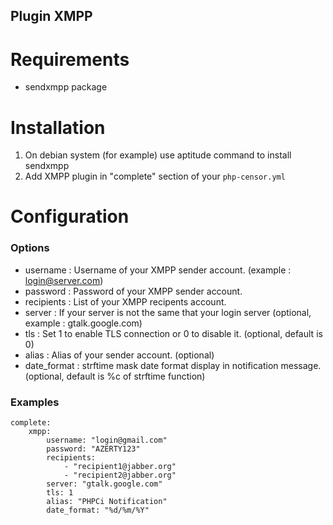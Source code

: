 Plugin XMPP
-----------

Requirements
============

- sendxmpp package 

Installation
============

1. On debian system (for example) use aptitude command to install sendxmpp 
2. Add XMPP plugin in "complete" section of your `php-censor.yml`

Configuration
=============

### Options

- username : Username of your XMPP sender account. (example : login@server.com)
- password : Password of your XMPP sender account.
- recipients : List of your XMPP recipents account.
- server : If your server is not the same that your login server (optional, example : gtalk.google.com)
- tls : Set 1 to enable TLS connection or 0 to disable it. (optional, default is 0)
- alias : Alias of your sender account. (optional)
- date_format : strftime mask date format display in notification message. (optional, default is %c of strftime function)

### Examples

```
complete:
    xmpp:
        username: "login@gmail.com"
        password: "AZERTY123"
        recipients:
            - "recipient1@jabber.org"
            - "recipient2@jabber.org"    
        server: "gtalk.google.com"
        tls: 1
        alias: "PHPCi Notification"
        date_format: "%d/%m/%Y"
```
